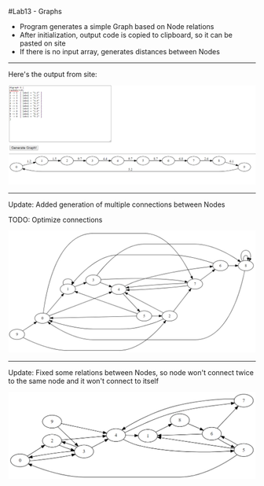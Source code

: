 #Lab13 - Graphs

- Program generates a simple Graph based on Node relations
- After initialization, output code is copied to clipboard, so it can 
be pasted on site
- If there is no input array, generates distances between Nodes

---
Here's the output from site: 

![Alt text](outputs/output.png?raw=true "Generated graph output")


---
Update: Added generation of multiple connections between Nodes 

TODO: Optimize connections

![Alt text](outputs/output1.png?raw=true "Generated graph output")

---
Update: Fixed some relations between Nodes, so node won't connect twice
 to the same node and it won't connect to itself
 
![Alt text](outputs/output2.png?raw=true "Generated graph output")
